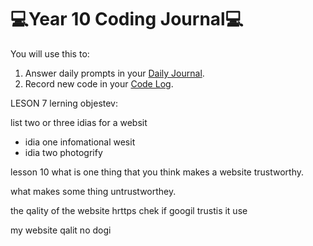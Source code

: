 # 💻Year 10 Coding Journal💻

You will use this to:
1. Answer daily prompts in your [Daily Journal](daily-journal.md).
2. Record new code in your [Code Log](code-log.md).

LESON 7
lerning objestev: 

list two or three idias for a websit
- idia one infomational wesit
- idia two photogrify


lesson 10
what is one thing that you think makes a website
trustworthy.

what makes some thing untrustworthey.

the qality of the website
hrttps
chek if googil trustis it
use

my website
qalit 
no dogi
